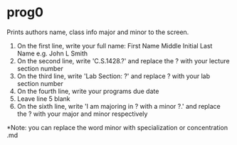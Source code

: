 # prog0
Prints authors name, class info major and minor to the screen. 

1. On the first line, write your full name: First Name Middle Initial Last Name e.g. John L Smith 
2. On the second line, write 'C.S.1428.?' and replace the ? with your lecture section number
3. On the third line, write 'Lab Section: ?' and replace ? with your lab section number
4. On the fourth line, write your programs due date 
5. Leave line 5 blank
6. On the sixth line, write 'I am majoring in ? with a minor ?.' and replace the ? with your major and minor respectively 

*Note: you can replace the word minor with specialization or concentration .md
